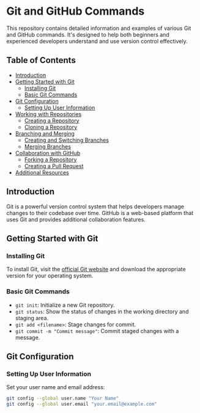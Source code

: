 # Git and GitHub Commands

This repository contains detailed information and examples of various Git and GitHub commands. It's designed to help both beginners and experienced developers understand and use version control effectively.

## Table of Contents

- [Introduction](#introduction)
- [Getting Started with Git](#getting-started-with-git)
  - [Installing Git](#installing-git)
  - [Basic Git Commands](#basic-git-commands)
- [Git Configuration](#git-configuration)
  - [Setting Up User Information](#setting-up-user-information)
- [Working with Repositories](#working-with-repositories)
  - [Creating a Repository](#creating-a-repository)
  - [Cloning a Repository](#cloning-a-repository)
- [Branching and Merging](#branching-and-merging)
  - [Creating and Switching Branches](#creating-and-switching-branches)
  - [Merging Branches](#merging-branches)
- [Collaboration with GitHub](#collaboration-with-github)
  - [Forking a Repository](#forking-a-repository)
  - [Creating a Pull Request](#creating-a-pull-request)
- [Additional Resources](#additional-resources)

## Introduction

Git is a powerful version control system that helps developers manage changes to their codebase over time. GitHub is a web-based platform that uses Git and provides additional collaboration features.

## Getting Started with Git

### Installing Git

To install Git, visit the [official Git website](https://git-scm.com/download) and download the appropriate version for your operating system.

### Basic Git Commands

- `git init`: Initialize a new Git repository.
- `git status`: Show the status of changes in the working directory and staging area.
- `git add <filename>`: Stage changes for commit.
- `git commit -m "Commit message"`: Commit staged changes with a message.

## Git Configuration

### Setting Up User Information

Set your user name and email address:
```sh
git config --global user.name "Your Name"
git config --global user.email "your.email@example.com"

